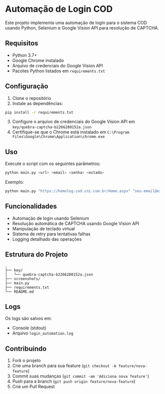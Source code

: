 # Automação de Login COD

Este projeto implementa uma automação de login para o sistema COD usando Python, Selenium e Google Vision API para resolução de CAPTCHA.

## Requisitos

- Python 3.7+
- Google Chrome instalado
- Arquivo de credenciais do Google Vision API
- Pacotes Python listados em `requirements.txt`

## Configuração

1. Clone o repositório
2. Instale as dependências:
```bash
pip install -r requirements.txt
```
3. Configure o arquivo de credenciais do Google Vision API em `key/quebra-captcha-b2266280152a.json`
4. Certifique-se que o Chrome está instalado em `C:\Program Files\Google\Chrome\Application\chrome.exe`

## Uso

Execute o script com os seguintes parâmetros:

```bash
python main.py <url> <email> <senha> <estado>
```

Exemplo:
```bash
python main.py "https://homolog.cod.cni.com.br/Home.aspx" "seu.email@exemplo.com" "sua_senha" "MG - FIEMG"
```

## Funcionalidades

- Automação de login usando Selenium
- Resolução automática de CAPTCHA usando Google Vision API
- Manipulação de teclado virtual
- Sistema de retry para tentativas falhas
- Logging detalhado das operações

## Estrutura do Projeto

```
.
├── key/
│   └── quebra-captcha-b2266280152a.json
├── screenshots/
├── main.py
├── requirements.txt
└── README.md
```

## Logs

Os logs são salvos em:
- Console (stdout)
- Arquivo `login_automation.log`

## Contribuindo

1. Fork o projeto
2. Crie uma branch para sua feature (`git checkout -b feature/nova-feature`)
3. Commit suas mudanças (`git commit -am 'Adiciona nova feature'`)
4. Push para a branch (`git push origin feature/nova-feature`)
5. Crie um Pull Request 
